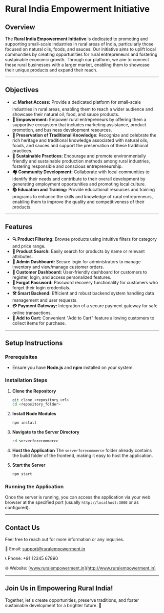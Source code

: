 # **Rural India Empowerment Initiative**

## **Overview**

The **Rural India Empowerment Initiative** is dedicated to promoting and supporting small-scale industries in rural areas of India, particularly those focused on natural oils, foods, and sauces. Our initiative aims to uplift local communities by creating opportunities for rural entrepreneurs and fostering sustainable economic growth. Through our platform, we aim to connect these rural businesses with a larger market, enabling them to showcase their unique products and expand their reach.

---

## **Objectives**

- **📈 Market Access:** Provide a dedicated platform for small-scale industries in rural areas, enabling them to reach a wider audience and showcase their natural oil, food, and sauce products.
- **💪 Empowerment:** Empower rural entrepreneurs by offering them a supportive ecosystem that includes marketing assistance, product promotion, and business development resources.
- **🌾 Preservation of Traditional Knowledge:** Recognize and celebrate the rich heritage and traditional knowledge associated with natural oils, foods, and sauces and support the preservation of these traditional practices.
- **🌿 Sustainable Practices:** Encourage and promote environmentally friendly and sustainable production methods among rural industries, fostering responsible and conscious entrepreneurship.
- **🏘️ Community Development:** Collaborate with local communities to identify their needs and contribute to their overall development by generating employment opportunities and promoting local culture.
- **📚 Education and Training:** Provide educational resources and training programs to enhance the skills and knowledge of rural entrepreneurs, enabling them to improve the quality and competitiveness of their products.

---

## **Features**

- **🔍 Product Filtering:** Browse products using intuitive filters for category and price range.
- **🔎 Product Search:** Easily search for products by name or relevant attributes.
- **🔐 Admin Dashboard:** Secure login for administrators to manage inventory and view/manage customer orders.
- **👤 Customer Dashboard:** User-friendly dashboard for customers to register, login, and access personalized features.
- **🔑 Forgot Password:** Password recovery functionality for customers who forget their login credentials.
- **🛠️ Smart Backend:** Efficient and robust backend system handling data management and user requests.
- **💳 Payment Gateway:** Integration of a secure payment gateway for safe online transactions.
- **🛒 Add to Cart:** Convenient "Add to Cart" feature allowing customers to collect items for purchase.

---

## **Setup Instructions**

### **Prerequisites**

- Ensure you have **Node.js** and **npm** installed on your system.

### **Installation Steps**

1. **Clone the Repository**
   ```bash
   git clone <repository_url>
   cd <repository_folder>
   ```

2. **Install Node Modules**
   ```bash
   npm install
   ```

3. **Navigate to the Server Directory**
   ```bash
   cd serverforecommerce
   ```

4. **Host the Application**
   The `serverforecommerce` folder already contains the build folder of the frontend, making it easy to host the application.

5. **Start the Server**
   ```bash
   npm start
   ```

### **Running the Application**

Once the server is running, you can access the application via your web browser at the specified port (usually `http://localhost:3000` or as configured).

---

## **Contact Us**

Feel free to reach out for more information or any inquiries.

📧 Email: support@ruralempowerment.in

📞 Phone: +91 12345 67890

🌐 Website: [www.ruralempowerment.in](http://www.ruralempowerment.in)

---

## **Join Us in Empowering Rural India!**

Together, let's create opportunities, preserve traditions, and foster sustainable development for a brighter future. 🌟


